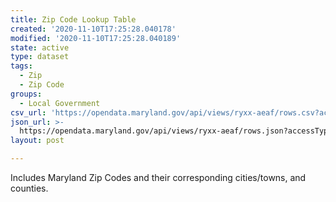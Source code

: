 ```yaml
---
title: Zip Code Lookup Table
created: '2020-11-10T17:25:28.040178'
modified: '2020-11-10T17:25:28.040189'
state: active
type: dataset
tags:
  - Zip
  - Zip Code
groups:
  - Local Government
csv_url: 'https://opendata.maryland.gov/api/views/ryxx-aeaf/rows.csv?accessType=DOWNLOAD'
json_url: >-
  https://opendata.maryland.gov/api/views/ryxx-aeaf/rows.json?accessType=DOWNLOAD
layout: post

---
```

Includes Maryland Zip Codes and their corresponding cities/towns, and counties.
